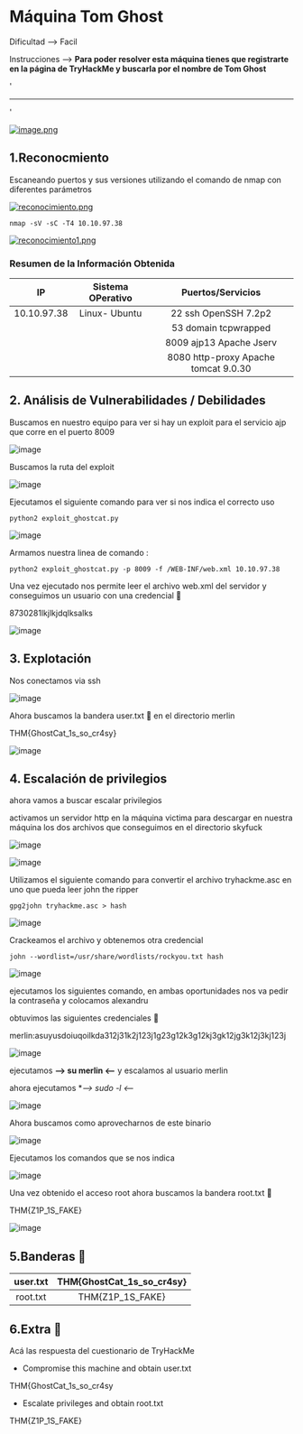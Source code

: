 # Máquina Tom Ghost

Dificultad --> Facil 

Instrucciones --> **Para poder resolver esta máquina tienes que registrarte en la página de TryHackMe y buscarla por el nombre de Tom Ghost**


'

-------------------------------------------------------------------------------------------------------------------------------------------------------------------

'

[![image.png](https://i.postimg.cc/wMwHzTkg/image.png)](https://postimg.cc/cttPMWjb)

## 1.Reconocmiento

Escaneando puertos y sus versiones utilizando el comando de nmap con diferentes parámetros

[![reconocimiento.png](https://i.postimg.cc/DwJFVh43/reconocimiento.png)](https://postimg.cc/TK6BmZct)


    nmap -sV -sC -T4 10.10.97.38

[![reconocimiento1.png](https://i.postimg.cc/9fyhMBBx/reconocimiento1.png)](https://postimg.cc/McZ43VNR)


### Resumen de la Información Obtenida

|IP             | Sistema OPerativo | Puertos/Servicios                    | 
|:------------: |:-----------------:| :-----------------------------------:| 
| 10.10.97.38   |Linux- Ubuntu      | 22  ssh OpenSSH 7.2p2                |
|               |                   | 53 domain tcpwrapped                 |
|               |                   | 8009 ajp13 Apache Jserv              |
|               |                   | 8080 http-proxy Apache tomcat 9.0.30 |


## 2. Análisis de Vulnerabilidades / Debilidades


Buscamos en nuestro equipo para ver si hay un exploit para el servicio ajp que corre en el puerto 8009

![image](https://github.com/user-attachments/assets/eca4cbd6-efd3-418b-9b78-15e7165f0280)

Buscamos la ruta del exploit

![image](https://github.com/user-attachments/assets/ee9440ed-d18d-4978-8da1-6e9ceb1f3061)


Ejecutamos el siguiente comando para ver si nos indica el correcto uso

    python2 exploit_ghostcat.py


![image](https://github.com/user-attachments/assets/3f2f550b-698c-493a-91b0-64a2c27fe8cf)


Armamos nuestra linea de comando :

    python2 exploit_ghostcat.py -p 8009 -f /WEB-INF/web.xml 10.10.97.38


Una vez ejecutado nos permite leer el archivo web.xml del servidor y conseguimos un usuario con una credencial 🔑

8730281lkjlkjdqlksalks

![image](https://github.com/user-attachments/assets/e63e2a06-fea5-48ac-a7c2-fa9ee73c58b0)


## 3. Explotación

Nos conectamos via ssh

![image](https://github.com/user-attachments/assets/ea89480f-6425-4533-8591-bd9b8e7fd061)


Ahora buscamos la bandera user.txt 🚩 en el directorio merlin

THM{GhostCat_1s_so_cr4sy}

![image](https://github.com/user-attachments/assets/11c24b5b-7df3-4e8c-ba64-e59155bfb049)


## 4. Escalación de privilegios

ahora vamos a buscar escalar privilegios

activamos un servidor http en la máquina victima para descargar en nuestra máquina los dos archivos que conseguimos en el directorio skyfuck

![image](https://github.com/user-attachments/assets/41ae077e-acd8-453d-82cf-83b3e2f864fb)


![image](https://github.com/user-attachments/assets/5edd8171-508b-4233-855c-c22fdd514a98)


Utilizamos el siguiente comando para convertir el archivo tryhackme.asc en uno que pueda leer john the ripper

    gpg2john tryhackme.asc > hash


![image](https://github.com/user-attachments/assets/46e2b5f8-585c-402d-927a-2302b8ab6ad9)


Crackeamos el archivo y obtenemos otra credencial

    john --wordlist=/usr/share/wordlists/rockyou.txt hash

![image](https://github.com/user-attachments/assets/0061a43a-7da3-497e-a4eb-393258ec1a6b)


ejecutamos los siguientes comando, en ambas oportunidades nos va pedir la contraseña y colocamos alexandru

obtuvimos las siguientes credenciales 🔑

merlin:asuyusdoiuqoilkda312j31k2j123j1g23g12k3g12kj3gk12jg3k12j3kj123j


![image](https://github.com/user-attachments/assets/ce0e5a14-3798-44e7-ab24-d586468eac65)


ejecutamos **--> su merlin <--** y escalamos al usuario merlin

ahora ejecutamos **--> sudo -l <--*


![image](https://github.com/user-attachments/assets/1a47f194-f09a-4fc7-9975-f1745998b85a)

Ahora buscamos como aprovecharnos de este binario


![image](https://github.com/user-attachments/assets/0e33118a-7367-4e61-82da-4faead58fb13)


Ejecutamos los comandos que se nos indica


![image](https://github.com/user-attachments/assets/13535298-c8a3-4a33-a1f0-948054e0fe30)


Una vez obtenido el acceso root ahora buscamos la bandera root.txt 🚩

THM{Z1P_1S_FAKE}

![image](https://github.com/user-attachments/assets/7078a511-c06d-4659-9f23-08e92f800880)


## 5.Banderas 🏁

|user.txt | THM{GhostCat_1s_so_cr4sy} |
|:-------:|:-------------------------:|
|root.txt | THM{Z1P_1S_FAKE}          |



## 6.Extra 🚨

Acá las respuesta del cuestionario de TryHackMe 

* Compromise this machine and obtain user.txt

THM{GhostCat_1s_so_cr4sy

* Escalate privileges and obtain root.txt

THM{Z1P_1S_FAKE}





























































































































